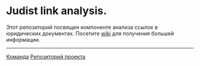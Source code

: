 # Judist link analysis.
Этот репозиторий посвящен компоненте анализа ссылок в юридических документах. Посетите [wiki](https://github.com/robot-lab/judyst-link-analysis/wiki) для получения большей информации. 
 ***
[Команда](https://github.com/robot-lab/judyst-main-web-service/wiki/Team-members)
 [Репозиторий проекта](https://github.com/robot-lab/judyst-main-web-service)